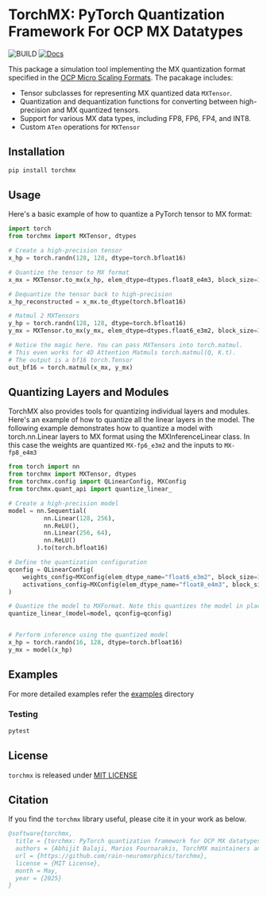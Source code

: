 # TorchMX: PyTorch Quantization Framework For OCP MX Datatypes

![BUILD](https://github.com/rain-neuromorphics/torchmx/actions/workflows/pytest.yml/badge.svg)
[![Docs](https://img.shields.io/badge/docs-online-blue)](http://rain-neuromorphics.com/torchmx/)

This package a simulation tool implementing the MX quantization format specified in the
[OCP Micro Scaling Formats](https://www.opencompute.org/documents/ocp-microscaling-formats-mx-v1-0-spec-final-pdf). The pacakage includes:

* Tensor subclasses for representing MX quantized data `MXTensor`.
* Quantization and dequantization functions for converting between high-precision and MX quantized tensors.
* Support for various MX data types, including FP8, FP6, FP4, and INT8.
* Custom `ATen` operations for `MXTensor`

## Installation

```bash
pip install torchmx
```

## Usage

Here's a basic example of how to quantize a PyTorch tensor to MX format:

```python
import torch
from torchmx import MXTensor, dtypes

# Create a high-precision tensor
x_hp = torch.randn(128, 128, dtype=torch.bfloat16)

# Quantize the tensor to MX format
x_mx = MXTensor.to_mx(x_hp, elem_dtype=dtypes.float8_e4m3, block_size=32)

# Dequantize the tensor back to high-precision
x_hp_reconstructed = x_mx.to_dtype(torch.bfloat16)

# Matmul 2 MXTensors
y_hp = torch.randn(128, 128, dtype=torch.bfloat16)
y_mx = MXTensor.to_mx(y_mx, elem_dtype=dtypes.float6_e3m2, block_size=32)

# Notice the magic here. You can pass MXTensors into torch.matmul.
# This even works for 4D Attention Matmuls torch.matmul(Q, K.t).
# The output is a bf16 torch.Tensor
out_bf16 = torch.matmul(x_mx, y_mx)
```

## Quantizing Layers and Modules

TorchMX also provides tools for quantizing individual layers and modules. Here's an example of how to quantize all the linear layers in the model. The following example demonstrates how to quantize a model with torch.nn.Linear layers to MX format using the MXInferenceLinear class. In this case the weights are quantized `MX-fp6_e3m2` and the
inputs to `MX-fp8_e4m3`

```python
from torch import nn
from torchmx import MXTensor, dtypes
from torchmx.config import QLinearConfig, MXConfig
from torchmx.quant_api import quantize_linear_

# Create a high-precision model
model = nn.Sequential(
          nn.Linear(128, 256),
          nn.ReLU(),
          nn.Linear(256, 64),
          nn.ReLU()
        ).to(torch.bfloat16)

# Define the quantization configuration
qconfig = QLinearConfig(
    weights_config=MXConfig(elem_dtype_name="float6_e3m2", block_size=32),
    activations_config=MXConfig(elem_dtype_name="float8_e4m3", block_size=32),
)

# Quantize the model to MXFormat. Note this quantizes the model in place
quantize_linear_(model=model, qconfig=qconfig)


# Perform inference using the quantized model
x_hp = torch.randn(16, 128, dtype=torch.bfloat16)
y_mx = model(x_hp)
```

## Examples

For more detailed examples refer the [examples](https://github.com/rain-neuromorphics/torchmx/tree/main/examples) directory

### Testing

```bash
pytest
```

## License

`torchmx` is released under [MIT LICENSE](./LICENSE)

## Citation

If you find the `torchmx` library useful, please cite it in your work as below.

```bibtex
@software{torchmx,
  title = {torchmx: PyTorch quantization framework for OCP MX datatypes},
  authors = {Abhijit Balaji, Marios Fournarakis, TorchMX maintainers and contributors},
  url = {https://github.com/rain-neuromorphics/torchmx},
  license = {MIT License},
  month = May,
  year = {2025}
}
```
